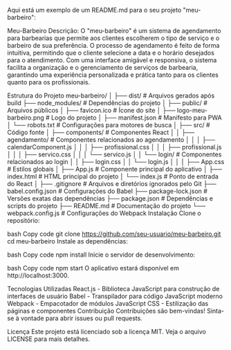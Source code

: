
Aqui está um exemplo de um README.md para o seu projeto "meu-barbeiro":

Meu-Barbeiro
Descrição:
O "meu-barbeiro" é um sistema de agendamento para barbearias que permite aos clientes escolherem o tipo de serviço e o barbeiro de sua preferência. O processo de agendamento é feito de forma intuitiva, permitindo que o cliente selecione a data e o horário desejados para o atendimento. Com uma interface amigável e responsiva, o sistema facilita a organização e o gerenciamento de serviços de barbearia, garantindo uma experiência personalizada e prática tanto para os clientes quanto para os profissionais.

Estrutura do Projeto
meu-barbeiro/
│
├── dist/                     # Arquivos gerados após build
├── node_modules/             # Dependências do projeto
│
├── public/                   # Arquivos públicos
│   ├── favicon.ico           # Ícone do site
│   ├── logo-meu-barbeiro.png # Logo do projeto
│   ├── manifest.json         # Manifesto para PWA
│   └── robots.txt            # Configurações para motores de busca
│
├── src/                      # Código fonte
│   ├── components/           # Componentes React
│   │   ├── agendamento/      # Componentes relacionados ao agendamento
│   │   │   ├── calendarComponent.js
│   │   │   ├── profissional.css
│   │   │   ├── profissional.js
│   │   │   ├── servico.css
│   │   │   └── servico.js
│   │   └── login/            # Componentes relacionados ao login
│   │       ├── login.css
│   │       └── login.js
│   │
│   ├── App.css               # Estilos globais
│   ├── App.js                # Componente principal do aplicativo
│   ├── index.html            # HTML principal do projeto
│   └── index.js              # Ponto de entrada do React
│
├── .gitignore                # Arquivos e diretórios ignorados pelo Git
├── babel.config.json         # Configurações do Babel
├── package-lock.json         # Versões exatas das dependências
├── package.json              # Dependências e scripts do projeto
├── README.md                 # Documentação do projeto
└── webpack.config.js         # Configurações do Webpack
Instalação
Clone o repositório:

bash
Copy code
git clone https://github.com/seu-usuario/meu-barbeiro.git
cd meu-barbeiro
Instale as dependências:

bash
Copy code
npm install
Inicie o servidor de desenvolvimento:

bash
Copy code
npm start
O aplicativo estará disponível em http://localhost:3000.

Tecnologias Utilizadas
React.js - Biblioteca JavaScript para construção de interfaces de usuário
Babel - Transpilador para código JavaScript moderno
Webpack - Empacotador de módulos JavaScript
CSS - Estilização das páginas e componentes
Contribuição
Contribuições são bem-vindas! Sinta-se à vontade para abrir issues ou pull requests.

Licença
Este projeto está licenciado sob a licença MIT. Veja o arquivo LICENSE para mais detalhes.










